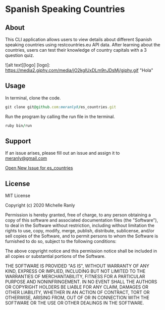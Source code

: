 # Spanish Speaking Countries
## About
This CLI application allows users to view details about different Spanish speaking countries
using restcountries.eu API data. After learning about the countries, users can test their knowledge of
country capitals with a 3 question quiz.

![alt text][logo]
[logo]: https://media2.giphy.com/media/jO2kgIUxDLm9nJDsMj/giphy.gif "Hola"

## Usage
In terminal, clone the code.
```ruby
git clone git@github.com:meranly8/es_countries.git
```

Run the program by calling the run file in the terminal.
```ruby
ruby bin/run
```
## Support
If an issue arises, please fill out an issue and assign it to meranly@gmail.com

[Open New Issue for es_countries](https://github.com/meranly8/es_countries/issues/new)

## License
MIT License

Copyright (c) 2020 Michelle Ranly

Permission is hereby granted, free of charge, to any person obtaining a copy
of this software and associated documentation files (the "Software"), to deal
in the Software without restriction, including without limitation the rights
to use, copy, modify, merge, publish, distribute, sublicense, and/or sell
copies of the Software, and to permit persons to whom the Software is
furnished to do so, subject to the following conditions:

The above copyright notice and this permission notice shall be included in all
copies or substantial portions of the Software.

THE SOFTWARE IS PROVIDED "AS IS", WITHOUT WARRANTY OF ANY KIND, EXPRESS OR
IMPLIED, INCLUDING BUT NOT LIMITED TO THE WARRANTIES OF MERCHANTABILITY,
FITNESS FOR A PARTICULAR PURPOSE AND NONINFRINGEMENT. IN NO EVENT SHALL THE
AUTHORS OR COPYRIGHT HOLDERS BE LIABLE FOR ANY CLAIM, DAMAGES OR OTHER
LIABILITY, WHETHER IN AN ACTION OF CONTRACT, TORT OR OTHERWISE, ARISING FROM,
OUT OF OR IN CONNECTION WITH THE SOFTWARE OR THE USE OR OTHER DEALINGS IN THE
SOFTWARE.
